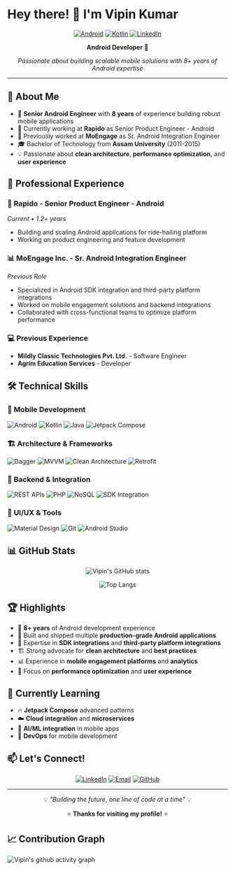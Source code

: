 # Hey there! 👋 I'm Vipin Kumar

<div style="text-align: center;">

[![Android](https://img.shields.io/badge/Android-3DDC84?style=for-the-badge&logo=android&logoColor=white)](https://developer.android.com/)
[![Kotlin](https://img.shields.io/badge/Kotlin-7F52FF?style=for-the-badge&logo=kotlin&logoColor=white)](https://kotlinlang.org/)
[![LinkedIn](https://img.shields.io/badge/LinkedIn-0077B5?style=for-the-badge&logo=linkedin&logoColor=white)](https://www.linkedin.com/in/vipin-kumar-ba0540100/)

**Android Developer** 🚗

*Passionate about building scalable mobile solutions with 8+ years of Android expertise*

</div>

---

## 🚀 About Me

- 📱 **Senior Android Engineer** with **8 years** of experience building robust mobile applications
- 🏢 Currently working at **Rapido** as Senior Product Engineer - Android
- 🔧 Previously worked at **MoEngage** as Sr. Android Integration Engineer
- 🎓 Bachelor of Technology from **Assam University** (2011-2015)
- 💡 Passionate about **clean architecture**, **performance optimization**, and **user experience**

## 💼 Professional Experience

### 🚗 **Rapido** - Senior Product Engineer - Android

*Current • 1.2+ years*

- Building and scaling Android applications for ride-hailing platform
- Working on product engineering and feature development

### 📊 **MoEngage Inc.** - Sr. Android Integration Engineer

*Previous Role*

- Specialized in Android SDK integration and third-party platform integrations
- Worked on mobile engagement solutions and backend integrations
- Collaborated with cross-functional teams to optimize platform performance

### 💻 **Previous Experience**

- **Mildly Classic Technologies Pvt. Ltd.** - Software Engineer
- **Agrim Education Services** - Developer

## 🛠️ Technical Skills

### 📱 **Mobile Development**

![Android](https://img.shields.io/badge/Android-3DDC84?style=flat&logo=android&logoColor=white)
![Kotlin](https://img.shields.io/badge/Kotlin-7F52FF?style=flat&logo=kotlin&logoColor=white)
![Java](https://img.shields.io/badge/Java-ED8B00?style=flat&logo=java&logoColor=white)
![Jetpack Compose](https://img.shields.io/badge/Jetpack%20Compose-4285F4?style=flat&logo=jetpack-compose&logoColor=white)

### 🏗️ **Architecture & Frameworks**

![Dagger](https://img.shields.io/badge/Dagger-FF6B35?style=flat&logo=dagger&logoColor=white)
![MVVM](https://img.shields.io/badge/MVVM-4CAF50?style=flat)
![Clean Architecture](https://img.shields.io/badge/Clean%20Architecture-2196F3?style=flat)
![Retrofit](https://img.shields.io/badge/Retrofit-48B983?style=flat)

### 🔧 **Backend & Integration**

![REST APIs](https://img.shields.io/badge/REST%20APIs-FF6C37?style=flat)
![PHP](https://img.shields.io/badge/PHP-777BB4?style=flat&logo=php&logoColor=white)
![NoSQL](https://img.shields.io/badge/NoSQL-4EA94B?style=flat)
![SDK Integration](https://img.shields.io/badge/SDK%20Integration-FFA500?style=flat)

### 🎨 **UI/UX & Tools**

![Material Design](https://img.shields.io/badge/Material%20Design-757575?style=flat&logo=material-design&logoColor=white)
![Git](https://img.shields.io/badge/Git-F05032?style=flat&logo=git&logoColor=white)
![Android Studio](https://img.shields.io/badge/Android%20Studio-3DDC84?style=flat&logo=android-studio&logoColor=white)

## 📊 GitHub Stats

<div style="text-align: center;">

![Vipin's GitHub stats](https://github-readme-stats.vercel.app/api?username=vicky7230&show_icons=true&theme=radical&hide_border=true)

![Top Langs](https://github-readme-stats.vercel.app/api/top-langs/?username=vicky7230&layout=compact&theme=radical&hide_border=true)

</div>

## 🏆 Highlights

- 🚀 **8+ years** of Android development experience
- 📱 Built and shipped multiple **production-grade Android applications**
- 🔗 Expertise in **SDK integrations** and **third-party platform integrations**
- 🏗️ Strong advocate for **clean architecture** and **best practices**
- 📊 Experience in **mobile engagement platforms** and **analytics**
- 🎯 Focus on **performance optimization** and **user experience**

## 🌱 Currently Learning

- 🔥 **Jetpack Compose** advanced patterns
- ☁️ **Cloud integration** and **microservices**
- 🤖 **AI/ML integration** in mobile apps
- 🔄 **DevOps** for mobile development

## 📫 Let's Connect!

<div style="text-align: center;">

[![LinkedIn](https://img.shields.io/badge/LinkedIn-0077B5?style=for-the-badge&logo=linkedin&logoColor=white)](https://www.linkedin.com/in/vipin-kumar-ba0540100/)
[![Email](https://img.shields.io/badge/Email-D14836?style=for-the-badge&logo=gmail&logoColor=white)](mailto:vicky7230@gmail.com)
[![GitHub](https://img.shields.io/badge/GitHub-100000?style=for-the-badge&logo=github&logoColor=white)](https://github.com/vicky7230)

</div>

---

<div style="text-align: center;">

💡 *"Building the future, one line of code at a time"* 💡

⭐ **Thanks for visiting my profile!** ⭐

</div>

## 📈 Contribution Graph

![Vipin's github activity graph](https://github-readme-activity-graph.vercel.app/graph?username=vicky7230&theme=react-dark&hide_border=true)
